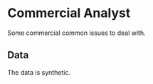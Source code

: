 # Commercial Analyst

Some commercial common issues to deal with.


## Data
The data is synthetic. 

